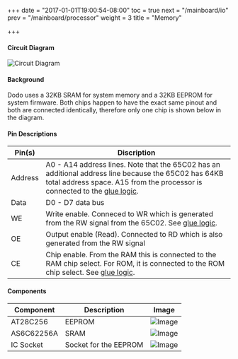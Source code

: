 +++
date = "2017-01-01T19:00:54-08:00"
toc = true
next = "/mainboard/io"
prev = "/mainboard/processor"
weight = 3
title = "Memory"

+++

#### Circuit Diagram

![Circuit Diagram](/memory.png?width=50%)

#### Background

Dodo uses a 32KB SRAM for system memory and a 32KB EEPROM for system firmware. Both chips happen to have the exact same pinout and both are connected identically, therefore only one chip is shown below in the diagram.

#### Pin Descriptions

| Pin(s)      | Discription                 |
| ----------- | --------------------------- |
| Address     | A0 - A14 address lines. Note that the 65C02 has an additional address line because the 65C02 has 64KB total address space. A15 from the processor is connected to the [glue logic](/mainboard/gluelogic).
| Data        | D0 - D7 data bus
| WE          | Write enable. Conneced to WR which is generated from the RW signal from the 65C02. See [glue logic](/mainboard/gluelogic).
| OE          | Output enable (Read). Connected to RD which is also generated from the RW signal
| CE          | Chip enable. From the RAM this is connected to the RAM chip select. For ROM, it is connected to the ROM chip select. See [glue logic](/mainboard/gluelogic).

#### Components

| Component                | Description                                   | Image                                 |
| ------------------------ | --------------------------------------------- | ------------------------------------- |
| AT28C256                 | EEPROM                                        | ![Image](/AT28C256.jpg?height=100px)
| AS6C62256A               | SRAM                                          | ![Image](/AS6C62256A.jpg?height=100px)
| IC Socket                | Socket for the EEPROM                         | ![Image](/socket.jpg?height=100px)
